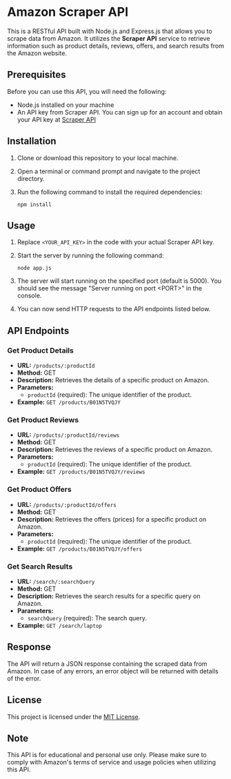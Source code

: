 # Amazon Scraper API

This is a RESTful API built with Node.js and Express.js that allows you to scrape data from Amazon. It utilizes the **Scraper API** service to retrieve information such as product details, reviews, offers, and search results from the Amazon website. 

## Prerequisites

Before you can use this API, you will need the following:

- Node.js installed on your machine
- An API key from Scraper API. You can sign up for an account and obtain your API key at [Scraper API](https://www.scraperapi.com/)

## Installation

1. Clone or download this repository to your local machine.
2. Open a terminal or command prompt and navigate to the project directory.
3. Run the following command to install the required dependencies:

   ```shell
   npm install
   ```

## Usage

1. Replace `<YOUR_API_KEY>` in the code with your actual Scraper API key.

2. Start the server by running the following command:

   ```shell
   node app.js
   ```

3. The server will start running on the specified port (default is 5000). You should see the message "Server running on port \<PORT\>" in the console.

4. You can now send HTTP requests to the API endpoints listed below.

## API Endpoints

### Get Product Details

- **URL:** `/products/:productId`
- **Method:** GET
- **Description:** Retrieves the details of a specific product on Amazon.
- **Parameters:**
  - `productId` (required): The unique identifier of the product.
- **Example:** `GET /products/B01N5TVQJY`

### Get Product Reviews

- **URL:** `/products/:productId/reviews`
- **Method:** GET
- **Description:** Retrieves the reviews of a specific product on Amazon.
- **Parameters:**
  - `productId` (required): The unique identifier of the product.
- **Example:** `GET /products/B01N5TVQJY/reviews`

### Get Product Offers

- **URL:** `/products/:productId/offers`
- **Method:** GET
- **Description:** Retrieves the offers (prices) for a specific product on Amazon.
- **Parameters:**
  - `productId` (required): The unique identifier of the product.
- **Example:** `GET /products/B01N5TVQJY/offers`

### Get Search Results

- **URL:** `/search/:searchQuery`
- **Method:** GET
- **Description:** Retrieves the search results for a specific query on Amazon.
- **Parameters:**
  - `searchQuery` (required): The search query.
- **Example:** `GET /search/laptop`

## Response

The API will return a JSON response containing the scraped data from Amazon. In case of any errors, an error object will be returned with details of the error.

## License

This project is licensed under the [MIT License](LICENSE).

## Note

This API is for educational and personal use only. Please make sure to comply with Amazon's terms of service and usage policies when utilizing this API.
